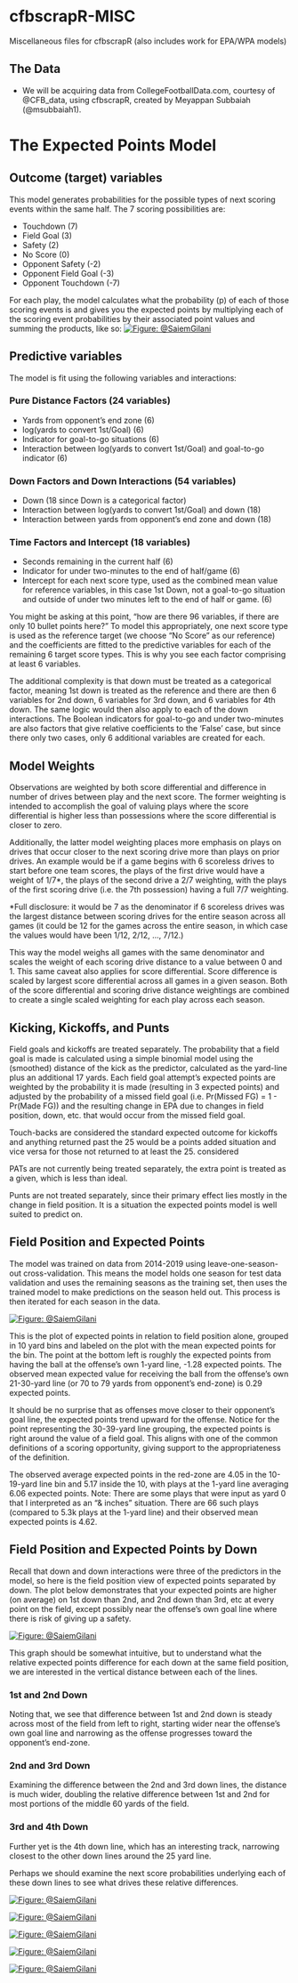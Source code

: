 # cfbscrapR-MISC
Miscellaneous files for cfbscrapR (also includes work for EPA/WPA models)
## The Data
- We will be acquiring data from CollegeFootballData.com, courtesy of @CFB_data, using cfbscrapR, created by Meyappan Subbaiah (@msubbaiah1).

# The Expected Points Model
## Outcome (target) variables
 This model generates probabilities for the possible types of next scoring events within the same half. The 7 scoring possibilities are:

- Touchdown (7)
- Field Goal (3)
- Safety (2)
- No Score (0)
- Opponent Safety (-2)
- Opponent Field Goal (-3)
- Opponent Touchdown (-7)
  
 For each play, the model calculates what the probability (p) of each of those scoring events is and gives you the expected points by multiplying each of the scoring event probabilities by their associated point values and summing the products, like so:
<a href="https://imgur.com/sJTs6j6"><img src="https://i.imgur.com/sJTs6j6.png" title="Figure: @SaiemGilani" /></a>

## Predictive variables

The model is fit using the following variables and interactions:

### Pure Distance Factors (24 variables)

- Yards from opponent’s end zone (6)
- log(yards to convert 1st/Goal) (6)
- Indicator for goal-to-go situations (6)
- Interaction between log(yards to convert 1st/Goal) and goal-to-go indicator (6)

### Down Factors and Down Interactions (54 variables)

- Down (18 since Down is a categorical factor)
- Interaction between log(yards to convert 1st/Goal) and down (18)
- Interaction between yards from opponent’s end zone and down (18)

### Time Factors and Intercept (18 variables)

- Seconds remaining in the current half (6)
- Indicator for under two-minutes to the end of half/game (6)
- Intercept for each next score type, used as the combined mean value for reference variables, in this case 1st Down, not a goal-to-go situation and outside of under two minutes left to the end of half or game. (6)

You might be asking at this point, “how are there 96 variables, if there are only 10 bullet points here?” To model this appropriately, one next score type is used as the reference target (we choose “No Score” as our reference) and the coefficients are fitted to the predictive variables for each of the remaining 6 target score types. This is why you see each factor comprising at least 6 variables. 

The additional complexity is that down must be treated as a categorical factor, meaning 1st down is treated as the reference and there are then 6 variables for 2nd down, 6 variables for 3rd down, and 6 variables for 4th down. The same logic would then also apply to each of the down interactions. The Boolean indicators for goal-to-go and under two-minutes are also factors that give relative coefficients to the ‘False’ case, but since there only two cases, only 6 additional variables are created for each. 

## Model Weights

Observations are weighted by both score differential and difference in number of drives between play and the next score. The former weighting is intended to accomplish the goal of valuing plays where the score differential is higher less than possessions where the score differential is closer to zero. 

Additionally, the latter model weighting places more emphasis on plays on drives that occur closer to the next scoring drive more than plays on prior drives. An example would be if a game begins with 6 scoreless drives to start before one team scores, the plays of the first drive would have a weight of 1/7*, the plays of the second drive a 2/7 weighting, with the plays of the first scoring drive (i.e. the 7th possession) having a full 7/7 weighting. 

*Full disclosure: it would be 7 as the denominator if 6 scoreless drives was the largest distance between scoring drives for the entire season across all games (it could be 12 for the games across the entire season, in which case the values would have been 1/12, 2/12, ..., 7/12.) 

This way the model weighs all games with the same denominator and scales the weight of each scoring drive distance to a value between 0 and 1. This same caveat also applies for score differential. Score difference is scaled by largest score differential across all games in a given season. Both of the score differential and scoring drive distance weightings are combined to create a single scaled weighting for each play across each season.

## Kicking, Kickoffs, and Punts

Field goals and kickoffs are treated separately. The probability that a field goal is made is calculated using a simple binomial model using the (smoothed) distance of the kick as the predictor, calculated as the yard-line plus an additional 17 yards. Each field goal attempt’s expected points are weighted by the probability it is made (resulting in 3 expected points) and adjusted by the probability of a missed field goal (i.e. Pr(Missed FG) = 1 - Pr(Made FG)) and the resulting change in EPA due to changes in field position, down, etc. that would occur from the missed field goal. 

Touch-backs are considered the standard expected outcome for kickoffs and anything returned past the 25 would be a points added situation and vice versa for those not returned to at least the 25. considered

PATs are not currently being treated separately, the extra point is treated as a given, which is less than ideal. 

Punts are not treated separately, since their primary effect lies mostly in the change in field position. It is a situation the expected points model is well suited to predict on. 

## Field Position and Expected Points

The model was trained on data from 2014-2019 using leave-one-season-out cross-validation. This means the model holds one season for test data validation and uses the remaining seasons as the training set, then uses the trained model to make predictions on the season held out. This process is then iterated for each season in the data.

<a href="https://imgur.com/g5rSRUX"><img src="https://i.imgur.com/g5rSRUX.png"  title="Figure: @SaiemGilani" /></a>

This is the plot of  expected points in relation to field position alone, grouped in 10 yard bins and labeled on the plot with the mean expected points for the bin. The point at the bottom left is roughly the expected points from having the ball at the offense’s own 1-yard line, -1.28 expected points. The observed mean expected value for receiving the ball from the offense’s own 21-30-yard line (or 70 to 79 yards from opponent’s end-zone) is 0.29 expected points.  

It should be no surprise that as offenses move closer to their opponent’s goal line, the expected points trend upward for the offense. Notice for the point representing the 30-39-yard line grouping, the expected points is right around the value of a field goal. This aligns with one of the common definitions of a scoring opportunity, giving support to the appropriateness of the definition.  

The observed average expected points in the red-zone are 4.05 in the 10-19-yard line bin and 5.17 inside the 10, with plays at the 1-yard line averaging 6.06 expected points. Note: There are some plays that were input as yard 0 that I interpreted as an “& inches” situation. There are 66 such plays (compared to 5.3k plays at the 1-yard line) and their observed mean expected points is 4.62.

## Field Position and Expected Points by Down

Recall that down and down interactions were three of the predictors in the model, so here is the field position view of expected points separated by down. The plot below demonstrates that your expected points are higher (on average) on 1st down than 2nd, and 2nd down than 3rd, etc at every point on the field, except possibly near the offense’s own goal line where there is risk of giving up a safety.

<a href="https://imgur.com/S7etCxQ"><img src="https://i.imgur.com/S7etCxQ.png" title="Figure: @SaiemGilani" /></a>

This graph should be somewhat intuitive, but to understand what the relative expected points difference for each down at the same field position, we are interested in the vertical distance between each of the lines. 

### 1st and 2nd Down

Noting that, we see that difference between 1st and 2nd down is steady across most of the field from left to right, starting wider near the offense’s own goal line and narrowing as the offense progresses toward the opponent’s end-zone. 

### 2nd and 3rd Down

Examining the difference between the 2nd and 3rd down lines, the distance is much wider, doubling the relative difference between 1st and 2nd for most portions of the middle 60 yards of the field. 

### 3rd and 4th Down

Further yet is the 4th down line, which has an interesting track, narrowing closest to the other down lines around the 25 yard line. 

Perhaps we should examine the next score probabilities underlying each of these down lines to see what drives these relative differences. 

<a href="https://imgur.com/bo9t1yp"><img src="https://i.imgur.com/bo9t1yp.png" title="Figure: @SaiemGilani" /></a>

<a href="https://imgur.com/aBEWDtx"><img src="https://i.imgur.com/aBEWDtx.png" title="Figure: @SaiemGilani" /></a>

<a href="https://imgur.com/EARlj5x"><img src="https://i.imgur.com/EARlj5x.png" title="Figure: @SaiemGilani" /></a>

<a href="https://imgur.com/7Ow4Xk3"><img src="https://i.imgur.com/7Ow4Xk3.png" title="Figure: @SaiemGilani" /></a>

<a href="https://imgur.com/MSkGOBY"><img src="https://i.imgur.com/MSkGOBY.png" title="Figure: @SaiemGilani" /></a>